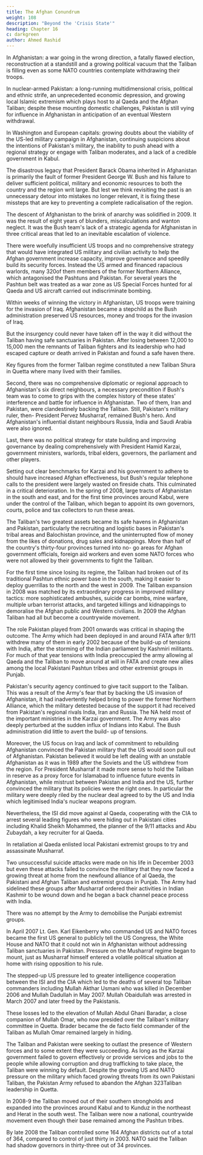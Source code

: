```yaml
---
title: The Afghan Conundrum
weight: 108
description: "Beyond the 'Crisis State'"
heading: Chapter 16
c: darkgreen
author: Ahmed Rashid
---
```



In Afghanistan: a war going in the wrong direction, a fatally flawed election, reconstruction at a standstill and a growing political vacuum that the Taliban is filling even as some NATO countries contemplate
withdrawing their troops.

In nuclear-armed Pakistan: a long-running multidimensional crisis, political and ethnic strife, an unprecedented economic depression, and growing local Islamic extremism which plays host to al Qaeda and the Afghan Taliban; despite these mounting domestic challenges, Pakistan is still vying for influence in Afghanistan in anticipation of an eventual Western withdrawal.

In Washington and European capitals: growing doubts about the viability of the US-led military campaign in Afghanistan, continuing suspicions about the intentions of Pakistan's military, the inability to push ahead with a regional strategy or engage with Taliban moderates, and a lack of a credible government in Kabul.

The disastrous legacy that President Barack Obama inherited in Afghanistan is primarily the fault of former President George W. Bush and his failure to deliver sufficient political, military and economic resources to both the country and the region writ large. But lest we think revisiting the past is an unnecessary detour into mistakes no longer relevant, it is fixing these missteps that are key to preventing a complete radicalisation of the region.

The descent of Afghanistan to the brink of anarchy was solidified in 2009. It was the result of eight years of blunders, miscalculations and wanton neglect. It was the Bush team's lack of a strategic agenda for Afghanistan in three critical areas that led to an inevitable escalation of violence.

There were woefully insufficient US troops and no comprehensive strategy that would have integrated US military and civilian activity to help the Afghan government increase capacity, improve governance and speedily build its security forces. Instead the US armed and financed rapacious warlords, many 320of them members of the former Northern Alliance, which antagonised the Pashtuns and Pakistan. For several years the Pashtun belt was treated as a war zone as US Special Forces hunted for al Qaeda and US aircraft carried out indiscriminate bombing.

Within weeks of winning the victory in Afghanistan, US troops were training for the invasion of Iraq. Afghanistan became a stepchild as the Bush administration preserved US resources, money and troops for the invasion of Iraq. 

But the insurgency could never have taken off in the way it did without the Taliban having safe sanctuaries in Pakistan. After losing between 12,000 to 15,000 men the remnants of Taliban fighters and its leadership who had escaped capture or death arrived in Pakistan and found a safe haven there. 

Key figures from the former Taliban regime constituted a new Taliban Shura in Quetta where many lived with their families.

Second, there was no comprehensive diplomatic or regional approach to Afghanistan's six direct neighbours, a necessary precondition if Bush's team was to come to grips with the complex history of these states' interference and battle for influence in Afghanistan. Two of them, Iran and Pakistan, were clandestinely backing the Taliban. Still, Pakistan's military ruler, then- President Pervez Musharraf, remained Bush's hero. And Afghanistan's influential distant neighbours Russia, India and Saudi Arabia were also ignored.

Last, there was no political strategy for state building and improving
governance by dealing comprehensively with President Hamid Karzai,
government ministers, warlords, tribal elders, governors, the parliament and
other players.

Setting out clear benchmarks for Karzai and his government to adhere to should have increased Afghan effectiveness, but Bush's regular telephone calls to the president were largely wasted on fireside chats. This culminated in a critical deterioration. In the spring of 2008, large tracts of Afghanistan in the south and east, and for the first time provinces around Kabul, were under the control of the Taliban, which began to appoint its own governors, courts, police and tax collectors to run these areas.

The Taliban's two greatest assets became its safe havens in Afghanistan and Pakistan, particularly the recruiting and logistic bases in Pakistan's tribal areas and Balochistan province, and the uninterrupted flow of money from the likes of donations, drug sales and kidnappings. More than half of the country's thirty-four provinces turned into no- go areas for Afghan government officials, foreign aid workers and even some NATO forces who were not allowed by their governments to fight the Taliban.

For the first time since losing its regime, the Taliban had broken out of its traditional Pashtun ethnic power base in the south, making it easier to deploy guerrillas to the north and the west in 2009. The Taliban expansion in 2008 was matched by its extraordinary progress in improved military tactics: more sophisticated ambushes, suicide car bombs, mine warfare, multiple urban terrorist attacks, and targeted killings and kidnappings to demoralise the Afghan public and Western civilians. In 2009 the Afghan Taliban had all but become a countrywide movement.

The role Pakistan played from 2001 onwards was critical in shaping the outcome. The Army which had been deployed in and around FATA after 9/11 withdrew many of them in early 2002 because of the build-up of tensions with India, after the storming of the Indian parliament by Kashmiri militants. For much of that year tensions with India preoccupied the army allowing al Qaeda and the Taliban to move around at will in FATA and create new allies among the local Pakistani Pashtun tribes and other extremist groups in Punjab.

Pakistan's security agency continued to give tacit support to the Taliban. This was a result of the Army's fear that by backing the US invasion of Afghanistan, it had inadvertently helped bring to power the former Northern Alliance, which the military detested because of the support it had received from Pakistan's regional rivals India, Iran and Russia. The NA held most of the important ministries in the Karzai government. The Army was also deeply perturbed at the sudden influx of Indians into Kabul. The Bush administration did little to avert the build- up of tensions.

Moreover, the US focus on Iraq and lack of commitment to rebuilding Afghanistan convinced the Pakistan military that the US would soon pull out of Afghanistan. Pakistan believed it would be left dealing with an unstable Afghanistan as it was in 1989 after the Soviets and the US withdrew from the region. For President Musharraf it made more sense to hold the Taliban in reserve as a proxy force for Islamabad to influence future events in Afghanistan, while mistrust between Pakistan and India and the US, further convinced the military that its policies were the right ones. In particular the military were deeply riled by the nuclear deal agreed to by the US and India which legitimised India's nuclear weapons program.

Nevertheless, the ISI did move against al Qaeda, cooperating with
the CIA to arrest several leading figures who were hiding out in Pakistani
cities including Khalid Sheikh Mohammed, the planner of the 9/11 attacks
and Abu Zubaydah, a key recruiter for al Qaeda.

In retaliation al Qaeda enlisted local Pakistani extremist groups to try and assassinate Musharraf. 

Two unsuccessful suicide attacks were made on his life in December 2003 but even these attacks failed to convince the military that they now faced a growing threat at home from the newfound alliance of al Qaeda, the Pakistani and Afghan Taliban and extremist groups in Punjab. The Army had sidelined these groups after Musharraf ordered their activities in Indian Kashmir to be wound down and he began a back channel peace process with India. 

There was no attempt by the Army to demobilise the Punjabi extremist groups.

In April 2007 Lt. Gen. Karl Eikenberry who commanded US and NATO forces became the first US general to publicly tell the US Congress, the White House and NATO that it could not win in Afghanistan without addressing Taliban sanctuaries in Pakistan. Pressure on the Musharraf
regime began to mount, just as Musharraf himself entered a volatile
political situation at home with rising opposition to his rule.

The stepped-up US pressure led to greater intelligence cooperation between the ISI and the CIA which led to the deaths of several top Taliban commanders including Mullah Akthar Usmani who was killed in December 2006 and Mullah Dadullah in May 2007. Mullah Obaidullah was arrested in March 2007 and later freed by the Pakistanis. 

These losses led to the elevation of Mullah Abdul Ghani Baradar, a close companion of Mullah Omar, who now presided over the Taliban's military committee in Quetta. Brader became the de facto field commander of the Taliban as Mullah Omar remained largely in hiding.

The Taliban and Pakistan were seeking to outlast the presence of Western forces and to some extent they were succeeding. As long as the Karzai government failed to govern effectively or provide services and jobs to the people while allowing corruption and drug trafficking to take place, the Taliban were winning by default. Despite the growing US and NATO pressure on the military which faced growing threats from its own Pakistani Taliban, the Pakistan Army refused to abandon the Afghan 323Taliban leadership in Quetta.

In 2008-9 the Taliban moved out of their southern strongholds and expanded into the provinces around Kabul and to Kunduz in the northeast and Herat in the south west. The Taliban were now a national, countrywide movement even though their base remained among the
Pashtun tribes. 

By late 2008 the Taliban controlled some 164 Afghan districts out of a total of 364, compared to control of just thirty in 2003. NATO said the Taliban had shadow governors in thirty-three out of 34 provinces.


